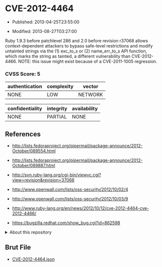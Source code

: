 # CVE-2012-4464

- Published: 2013-04-25T23:55:00

- Modified: 2013-08-27T03:27:00

Ruby 1.9.3 before patchlevel 286 and 2.0 before revision r37068 allows context-dependent attackers to bypass safe-level restrictions and modify untainted strings via the (1) exc_to_s or (2) name_err_to_s API function, which marks the string as tainted, a different vulnerability than CVE-2012-4466.  NOTE: this issue might exist because of a CVE-2011-1005 regression.

### CVSS Score: **5**

| authentication | complexity | vector |
| --- | --- | --- |
| NONE | LOW | NETWORK |

| confidentiality | integrity | availability |
| --- | --- | --- |
| NONE | PARTIAL | NONE |

## References

* http://lists.fedoraproject.org/pipermail/package-announce/2012-October/089554.html

* http://lists.fedoraproject.org/pipermail/package-announce/2012-October/089887.html

* http://svn.ruby-lang.org/cgi-bin/viewvc.cgi?view=revision&revision=37068

* http://www.openwall.com/lists/oss-security/2012/10/02/4

* http://www.openwall.com/lists/oss-security/2012/10/03/9

* http://www.ruby-lang.org/en/news/2012/10/12/cve-2012-4464-cve-2012-4466/

* https://bugzilla.redhat.com/show_bug.cgi?id=862598

<details>
<summary>About this repository</summary> 

  This repository is part of the project [Live Hack CVE](https://github.com/Live-Hack-CVE). Main website can be found [www.live-hack.org](https://www.live-hack.org) 
  
  Made by [Sn0wAlice](https://github.com/Sn0wAlice) for the people that care about security and need to have a feed of the latest CVEs. Hope you enjoy it, don't forget to star the repo and follow me on [Twitter](https://twitter.com/Sn0wAlice) and [Github](https://github.com/Sn0wAlice). And that is my [personnal website](https://www.alice-snow.me/)

  - [Home Page](https://github.com/Live-Hack-CVE)
  - [Framework](https://github.com/Live-Hack-CVE/cve-framework)
  - [CVE database](https://github.com/Live-Hack-CVE/full_database)
  - [Changelog](https://github.com/Live-Hack-CVE/Changelog)
</details>

## Brut File

* [CVE-2012-4464.json](https://raw.githubusercontent.com/Live-Hack-CVE/full_database/main/cves/2012/CVE-2012-4464.json)

